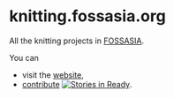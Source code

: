 knitting.fossasia.org
=====================

All the knitting projects in [FOSSASIA](https://fossasia.org).

You can

- visit the [website](https://knitting.fossasia.org),
- [contribute](http://waffle.io/fossasia/knitting.fossasia.org) [![Stories in Ready](https://badge.waffle.io/fossasia/knitting.fossasia.org.svg?label=ready&title=Ready)](http://waffle.io/fossasia/knitting.fossasia.org).

